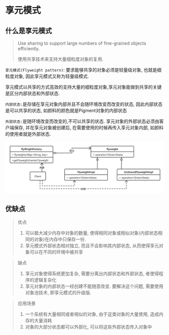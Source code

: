 # 享元模式

## 什么是享元模式

>Use  sharing  to  support  large  numbers  of  fine-grained  objects  efficiently.
>
>使用共享技术来支持大量细粒度对象的复用.

`享元模式(Flyweight pattern)`: 要求能够共享的对象必须是轻量级对象, 也就是细粒度对象, 因此享元模式又称为轻量级模式.

享元模式以共享的方式高效的支持大量的细粒度对象,享元对象能做到共享的关键是区分内部状态和外部状态.

`内部状态:`是存储在享元对象内部并且不会随环境改变而改变的状态, 因此内部状态是可以共享的状态, 如颜料的颜色就是Pigment对象的内部状态

`外部状态:`是随环境改变而改变的,不可以共享的状态. 享元对象的外部状态必须由客户端保存, 并在享元对象被创建后, 在需要使用的时候再传入享元对象内部, 如颜料的使用者就是外部状态.

![](./image/designpattern/flyweight.png)





## 优缺点

> 优点
>
> 1. 可以极大减少内存中对象的数量, 使得相同对象或相似对象(内部状态相同的对象)在内存中只保存一份.
> 2. 享元模式外部状态相对独立, 而且不会影响其内部状态, 从而使得享元对象可以在不同的环境中被共享

> 缺点
>
> 1. 享元对象使得系统更加复杂, 需要分离出内部状态和外部状态, 者使得程序的逻辑复杂化
> 2. 享元对象的内部状态一经创建不能随意改变.  要解决这个问题, 需要使用对象池技术, 即享元模式的升级版.

> 应用场景
>
> 1. 一个系统有大量相同或者相似的对象, 由于这类对象的大量使用, 造成内存的大量消耗
> 2. 对象的大部分状态都可以外部化, 可以将这些外部状态传入对象中









































